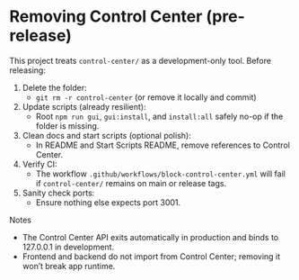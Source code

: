 # Removing Control Center (pre-release)

This project treats `control-center/` as a development-only tool. Before releasing:

1. Delete the folder:
   - `git rm -r control-center` (or remove it locally and commit)
2. Update scripts (already resilient):
   - Root `npm run gui`, `gui:install`, and `install:all` safely no-op if the folder is missing.
3. Clean docs and start scripts (optional polish):
   - In README and Start Scripts README, remove references to Control Center.
4. Verify CI:
   - The workflow `.github/workflows/block-control-center.yml` will fail if `control-center/` remains on main or release tags.
5. Sanity check ports:
   - Ensure nothing else expects port 3001.

Notes

- The Control Center API exits automatically in production and binds to 127.0.0.1 in development.
- Frontend and backend do not import from Control Center; removing it won’t break app runtime.
